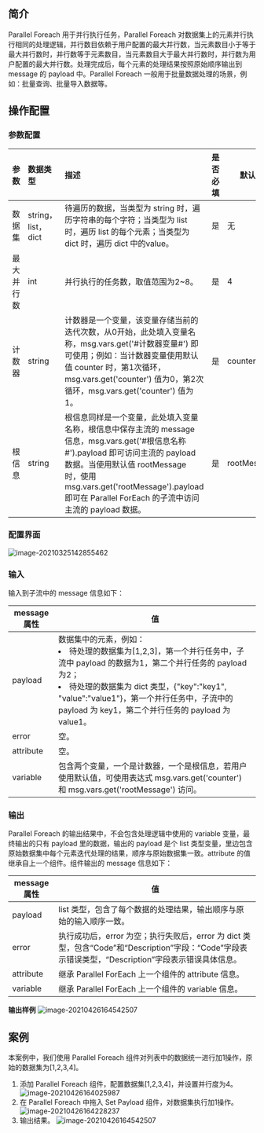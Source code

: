 

## 简介

Parallel Foreach 用于并行执行任务，Parallel Foreach 对数据集上的元素并行执行相同的处理逻辑，并行数目依赖于用户配置的最大并行数，当元素数目小于等于最大并行数时，并行数等于元素数目，当元素数目大于最大并行数时，并行数为用户配置的最大并行数。处理完成后，每个元素的处理结果按照原始顺序输出到 message 的 payload 中。Parallel Foreach 一般用于批量数据处理的场景，例如：批量查询、批量导入数据等。

## 操作配置

### 参数配置

| 参数       | 数据类型           | 描述                                                         | 是否必填 | 默认值      |
| :--------- | :----------------- | :----------------------------------------------------------- | :------- | ----------- |
| 数据集     | string，list，dict | 待遍历的数据，当类型为 string 时，遍历字符串的每个字符；当类型为 list 时，遍历 list 的每个元素；当类型为 dict 时，遍历 dict 中的value。 | 是       | 无          |
| 最大并行数 | int                | 并行执行的任务数，取值范围为2~8。                              | 是       | 4           |
| 计数器     | string             | 计数器是一个变量，该变量存储当前的迭代次数，从0开始，此处填入变量名称，msg.vars.get('#计数器变量#') 即可使用；例如：当计数器变量使用默认值 counter 时，第1次循环，msg.vars.get('counter') 值为0，第2次循环，msg.vars.get('counter') 值为1。 | 是       | counter     |
| 根信息     | string             | 根信息同样是一个变量，此处填入变量名称，根信息中保存主流的 message 信息，msg.vars.get('#根信息名称#').payload 即可访问主流的 payload 数据。当使用默认值 rootMessage 时，使用 msg.vars.get('rootMessage').payload 即可在 Parallel ForEach 的子流中访问主流的 payload 数据。 | 是       | rootMessage |

### 配置界面
![image-20210325142855462](https://main.qcloudimg.com/raw/215cf32c57eee9ea6cc077a9380db08e/image-20210325142855462.png)

### 输入
输入到子流中的 message 信息如下：

| message 属性 | 值                                                           |
| ----------- | ------------------------------------------------------------ |
| payload     | 数据集中的元素，例如：<li>待处理的数据集为[1,2,3]，第一个并行任务中，子流中 payload 的数据为1，第二个并行任务的 payload 为2；<li>待处理的数据集为 dict 类型，{"key":"key1", "value":"value1"}，第一个并行任务中，子流中的 payload 为 key1，第二个并行任务的 payload 为 value1。 |
| error       | 空。                                                           |
| attribute   | 空。                                                           |
| variable    | 包含两个变量，一个是计数器，一个是根信息，若用户使用默认值，可使用表达式 msg.vars.get('counter') 和 msg.vars.get('rootMessage') 访问。 |

### 输出

Parallel Foreach 的输出结果中，不会包含处理逻辑中使用的 variable 变量，最终输出的只有 payload 里的数据，输出的 payload 是个 list 类型变量，里边包含原始数据集中每个元素迭代处理的结果，顺序与原始数据集一致。attribute 的值继承自上一个组件。组件输出的 message 信息如下：

| message 属性 | 值                                                           |
| ----------- | ------------------------------------------------------------ |
| payload     | list 类型，包含了每个数据的处理结果，输出顺序与原始的输入顺序一致。 |
| error       | 执行成功后，error 为空；执行失败后，error 为 dict 类型，包含“Code”和“Description”字段：“Code”字段表示错误类型，“Description”字段表示错误具体信息。 |
| attribute   | 继承 Parallel ForEach 上一个组件的 attribute 信息。               |
| variable    | 继承 Parallel ForEach 上一个组件的 variable 信息。                 |

**输出样例**
![image-20210426164542507](https://main.qcloudimg.com/raw/07b743733370085c12a1538acf07fa7b/image-20210426164542507.png)

## 案例
本案例中，我们使用 Parallel Foreach 组件对列表中的数据统一进行加1操作，原始的数据集为[1,2,3,4]。
1. 添加 Parallel Foreach 组件，配置数据集[1,2,3,4]，并设置并行度为4。
   ![image-20210426164025987](https://main.qcloudimg.com/raw/0a49cb73f12fda19dc8b5d492025680c/image-20210426164025987.png)
2. 在 Parallel Foreach 中拖入 Set Payload 组件，对数据集执行加1操作。
   ![image-20210426164228237](https://main.qcloudimg.com/raw/430d54e2b041bc620784bc0a449e36c6/image-20210426164228237.png)
3. 输出结果。
   ![image-20210426164542507](https://main.qcloudimg.com/raw/07b743733370085c12a1538acf07fa7b/image-20210426164542507.png)
